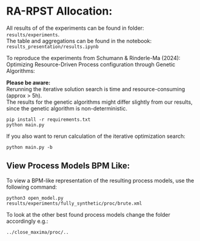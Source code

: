# RA-RPST Allocation:

All results of of the experiments can be found in folder: `results/experiments`. <br>
The table and aggregations can be found in the notebook: `results_presentation/results.ipynb`

To reproduce the experiments from Schumann & Rinderle-Ma (2024): Optimizing Resource-Driven Process
configuration through Genetic Algorithms:

**Please be aware:** <br> Rerunning the iterative solution search is time and resource-consuming (approx > 5h). <br>
The results for the genetic algorithms might differ slightly from our results, since the genetic algorithm is non-deterministic.
```
pip install -r requirements.txt
python main.py
```

If you also want to rerun calculation of the iterative optimization search:
```
python main.py -b
```
## View Process Models BPM Like: 
To view a BPM-like representation of the resulting process models, use the following command:
```
python3 open_model.py results/experiments/fully_synthetic/proc/brute.xml
```
To look at the other best found process models change the folder accordingly e.g.:
```
../close_maxima/proc/..
```
